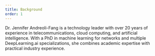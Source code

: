 ```yaml
---
title: Background
order: 1
---
```


Dr. Jennifer Andreoli-Fang is a technology leader with over 20 years of experience in telecommunications, cloud computing, and artificial intelligence. With a PhD in machine learning for networks and multiple DeepLearning.ai specializations, she combines academic expertise with practical industry experience. 